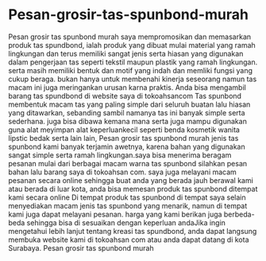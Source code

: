 # Pesan-grosir-tas-spunbond-murah
Pesan grosir tas spunbond murah saya mempromosikan dan memasarkan produk tas spundbond, ialah produk yang dibuat mulai material yang ramah lingkungan dan terus memiliki sangat jenis serta hiasan yang digunakan dalam pengerjaan tas seperti tekstil maupun plastik yang ramah lingkungan. serta masih memiliki bentuk dan motif yang indah dan memliki fungsi yang cukup beraga. bukan hanya untuk membenahi kinerja seseorang namun tas macam ini juga meringankan urusan karna praktis. Anda bisa mengambil barang tas spundbond di website saya di tokoahsancom  Tas spunbond membentuk macam tas yang paling simple dari seluruh buatan lalu hiasan yang ditawarkan, sebanding sambil namanya tas ini banyak simple serta sederhana. juga bisa dibawa kemana mana serta juga mampu digunakan guna alat meyimpan alat keperluankecil seperti benda kosmetik wanita lipstic bedak serta lain lain,  Pesan grosir tas spunbond murah jenis tas spunbond kami banyak terjamin awetnya, karena bahan yang digunakan sangat simple serta ramah lingkungan.saya bisa menerima beragam pesanan mulai dari berbagai macam warna tas spunbond silahkan pesan bahan lalu barang saya di tokoahsan com. saya juga melayani macam pesanan secara online sehingga buat anda yang berada jauh berawal kami atau berada di luar kota, anda bisa memesan produk tas spunbond ditempat kami secara online  Di tempat produk tas spunbond di tempat saya selain menyediakan macam jenis tas spunbond yang menarik, namun di tempat kami juga dapat melayani pesanan. harga yang kami berikan juga berbeda-beda sehingga bisa di sesuaikan dengan keperluan andaJika ingin mengetahui lebih lanjut tentang kreasi tas spundbond, anda dapat langsung membuka website kami di tokoahsan com atau anda dapat datang di kota Surabaya. Pesan grosir tas spunbond murah
